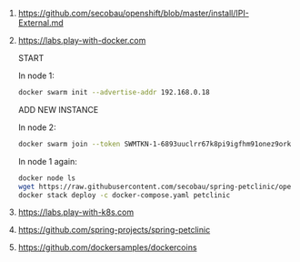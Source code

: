 1. https://github.com/secobau/openshift/blob/master/install/IPI-External.md
1. https://labs.play-with-docker.com

   START
   
   In node 1:
   ```bash
   docker swarm init --advertise-addr 192.168.0.18
   ```
   ADD NEW INSTANCE
   
   In node 2:
   ```bash
   docker swarm join --token SWMTKN-1-6893uuclrr67k8pi9igfhm91onez9orkco7rlin260192ojkl1-bj2bj4bxjfbzn32d39ajjnwuf 192.168.0.18:2377
   ```
   In node 1 again:
   ```bash
   docker node ls
   wget https://raw.githubusercontent.com/secobau/spring-petclinic/openshift/etc/docker/swarm/docker-compose.yaml
   docker stack deploy -c docker-compose.yaml petclinic
   ```
1. https://labs.play-with-k8s.com
1. https://github.com/spring-projects/spring-petclinic
1. https://github.com/dockersamples/dockercoins
